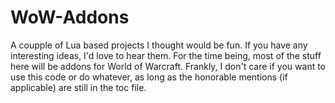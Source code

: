 # WoW-Addons
A coupple of Lua based projects I thought would be fun.  If you have any interesting ideas, I'd love to hear them.
For the time being, most of the stuff here will be addons for World of Warcraft.
Frankly, I don't care if you want to use this code or do whatever, as long as the honorable mentions (if applicable) are still in the toc file.
